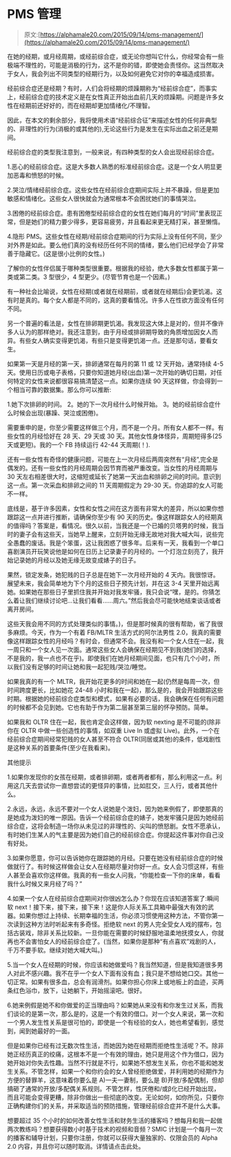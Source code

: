# PMS 管理

> 原文:[https://alphamale20.com/2015/09/14/pms-management/](https://alphamale20.com/2015/09/14/pms-management/)

在她的经期，或月经周期，或经前综合症，或无论你想叫它什么，你经常会有一些极端不理性的，可能是消极的行为，这不是你的错，即使她会责怪你。这当然取决于女人，我会列出不同类型的经期行为，以及如何避免它对你的幸福造成损害。

经前综合症还是经期？有时，人们会将经期的烦躁期称为“经前综合症”，而事实上，经前综合症的技术定义是在女性真正开始出血前几天的烦躁期。问题是许多女性在经期前还好好的，而在经期却更加情绪化/不理智。

因此，在本文的剩余部分，我将使用术语“经前综合征”来描述女性的任何非典型的、非理性的行为(消极的或其他的),无论这些行为是发生在实际出血之前还是期间。

经前综合症的类型我注意到，一般来说，有四种类型的女人会出现经前综合症。

1.恶心的经前综合症。这是大多数人熟悉的标准经前综合症。这是一个女人明显更加恶毒和愤怒的时候。

2.哭泣/情绪经前综合症。这些女性在经前综合症期间实际上并不暴躁，但是更加敏感和情绪化。这些女人很快就会为通常根本不会困扰她们的事情哭泣。

3.困倦的经前综合症。患有困倦型经前综合症的女性在她们每月的“时间”里表现正常，但是她们的精力要少得多，更容易疲劳，并且看起来更无精打采，甚至懒惰。

4.隐形 PMS。这些女性在经期/经前综合症期间的行为实际上没有任何不同，至少对外界是如此。要么他们真的没有经历任何不同的情绪，要么他们已经学会了非常善于隐藏它。(这是很小比例的女性。)

了解你的女性伴侣属于哪种类型很重要。根据我的经验，绝大多数女性都属于第一类或第二类。3 型很少，4 型更少。(尽管节育也是一个因素。)

有一种社会比喻说，女性在经期(或者就在经期前，或者就在经期后)会更饥渴。这有时是真的。每个女人都是不同的，这真的要看情况。许多人在性欲方面没有任何不同。

另一个普遍的看法是，女性在排卵期更饥渴。我发现这大体上是对的，但并不像许多人认为的那样绝对。我还注意到，由于月经或排卵期导致的角质增加因女人而异。有些女人确实变得更饥渴，有些只是变得更饥渴一点。还是那句话，要看女生。

如果第一天是月经的第一天，排卵通常在每月的第 11 或 12 天开始，通常持续 4-5 天。使用日历或电子表格，只要你知道她月经(出血)第一次开始的确切日期，对任何特定的女性来说都很容易搞清楚这一点。如果你连续 90 天这样做，你会得到一个相当可靠的数据集。那么你可以推断:

1.她下次排卵的时间。
2。她的下一次月经什么时候开始。
3。她的经前综合症什么时候会出现(暴躁、哭泣或困倦)。

需要重申的是，你至少需要这样做三个月，而不是一个月。所有女人都不一样。有些女性的月经恰好在 28 天、29 天或 30 天。其他女性身体怪异，周期短得多(25 天或更短)。我的一个 FB 持续运行 42-44 天周期(！).

还有一些女性有奇怪的健康问题，可能在上一次月经后两周突然有“月经”,完全是偶发的。还有一些女性的月经周期会因节育而被严重改变。当女性的月经周期与 30 天左右相差很大时，这缩短或延长了她第一天出血和排卵之间的时间。意识到这一点。第一次采血和排卵之间的 11 天周期假定为 29-30 天。你追踪的女人可能不一样。

底线是，基于许多因素，女性和女性之间在这方面有非常大的差异，所以如果你想跟踪这一点并进行推断，请确保你至少有 90 天的历史。像这样跟踪女人的经期真的值得吗？答案是，看情况。很久以前，当我还是一个已婚的贝塔男的时候，我当时的妻子会有这些天，当她早上醒来，立刻开始无缘无故地对我大喊大叫，说些完全愚蠢的废话。我是个笨蛋，这让我困惑了很多年。后来有一天，我看到一个单口喜剧演员开玩笑说他是如何在日历上记录妻子的月经的。一个灯泡立刻亮了，我开始记录她的月经以及她无缘无故变成婊子的日子。

果然，锁定发条，她犯贱的日子总是在她下一次月经开始的 4 天内。我很惊讶。展望未来，我会简单地为下个月的这些日子预先计划，并在这 3-4 天里开始远离她。如果她在那些日子里抓住我并开始对我发牢骚，我只会说“嘿，是的。你猜怎么着让我们继续讨论吧...让我们看看......周六。”然后我会尽可能快地结束谈话或者离开房间。

这些天我会用不同的方式处理类似的事情。)，但是那时候真的很有帮助，省了我很多麻烦。今天，作为一个有着 FB/MLTR 生活方式的阿尔法男性 2.0，我真的需要像这样跟踪女性的月经吗？有时会，但通常不会。我没有和一个女人住在一起，我一周只和一个女人见一次面。通常这些女人会确保在经期见不到我(她们的选择，不是我的，我一点也不在乎)。即使我们在她月经期间见面，也只有几个小时，所以我们没有足够的时间让她和我一起犯贱/哭泣/睡觉。

如果我真的有一个 MLTR，我开始花更多的时间和她在一起(仍然是每周一次，但时间跨度更长，比如她花 24-48 小时和我在一起)，那么是的，我会开始跟踪这些时期。根据她的经前综合症类型和模式，如果有必要的话，我会确保在任何有问题的时候都不会见到她。它也有助于作为第二层甚至第三层的怀孕预防。简单。

如果我和 OLTR 住在一起，我也肯定会这样做，因为软 nexting 是不可能的(除非你在 OLTR 中做一些创造性的事情，如双重 Live In 或虚拟 Live)。此外，一个在经前综合症期间经常犯贱的女人甚至不符合 OLTR(同居或其他)的条件，低戏剧性是这种关系的首要条件(至少在我看来)。

其他提示

1.如果你发现你的女孩在经期，或者排卵期，或者两者都有，那么利用这一点。利用这几天去尝试你一直想尝试的更怪异的事情，比如肛交，三人行，或者其他什么。

2.永远，永远，永远不要对一个女人说她是个泼妇，因为她来例假了，即使那真的是她成为泼妇的唯一原因。告诉一个经前综合症的婊子，她发牢骚只是因为她经前综合症，这将会制造一场你从未见过的非理性的、尖叫的愤怒剧。女性不愿承认，有时她们生某人的气主要是因为她们自己的经前综合症。你提起这件事对你自己没有好处。

3.如果你愿意，你可以告诉她你在跟踪她的月经。只要在她没有经前综合症的时候做就行了。有时候这样做会让女人在经期尽量对你好一点。女人会习惯这样，有些人甚至会喜欢你这样做。我真的有一些女人问我，“你能检查一下你的床单，看看我什么时候又来月经了吗？”

4.如果一个女人在经前综合症期间对你很凶怎么办？你现在应该知道答案了:瞬间软 next！接下来，接下来，接下来！这是你人际关系工具箱中最强大有效的武器。如果你想过上持续、长期幸福的生活，你必须习惯使用这种方法，不管你第一次读到这种方法时听起来有多奇怪。拒绝软 next 的男人完全受女人戏的摆布，包括古装戏，除非关系比较新。一旦你能在需要的时候舒服地温柔地抚摸女人，你就再也不会害怕女人的经前综合症了。(当然，如果你是那种“有点喜欢”戏剧的人，千万不要手软。继续对她大喊大叫。)

5.当一个女人在经期的时候，你应该和她做爱吗？我当然知道，但是我知道很多男人对此不感兴趣。我不在乎一个女人下面有没有血；我只是不想给她口交。其他一切正常。如果有很多血，总会有润滑剂。如果你担心你床上或地板上的血迹，买两条红色浴巾，放下，让她躺下，开始摇滚吧。很好。

6.她来例假是她不和你做爱的正当理由吗？如果她从来没有和你发生过关系，而我们谈论的是第一次，那么是的，这是一个有效的借口。对一个女人来说，第一次和一个男人发生性关系是很可怕的，即使是一个有经验的女人，她也希望看到，感觉到，闻到她最好的一面。

但是如果你已经有过无数次性生活，而她因为她在经期而拒绝性生活呢？不。除非她正经历真正的绞痛，这根本不是一个有效的理由，她只是用这个作为借口，因为她开始对你失去性趣。当然不行就是不行，如果她不想发生关系，你也不能和她发生关系。不管怎样，如果一个和你约会的女人曾经拒绝做爱，并利用她的经期作为方便的替罪羊，这意味着你要么是 A)一夫一妻制，要么是 B)开放/多配偶制，但却搞砸了通常的开放/多配偶关系规则。不管怎样，性厌倦和/或β化已经开始出现，而且可能会变得更糟，除非你做出一些彻底的改变。无论如何，如你所见，只要你正确构建你们的关系，并采取适当的预防措施，管理经前综合症并不是什么大事。

想要超过 35 个小时的如何改善女性生活和财务生活的播客吗？想每月和我一起做两次教练吗？想要获得数小时基于技术的视频和音频？SMIC 计划是一个每月一次的播客和辅导计划，只要你注册，你就可以获得大量独家的、仅限会员的 Alpha 2.0 内容，并且你可以随时取消。详情请点击此处。